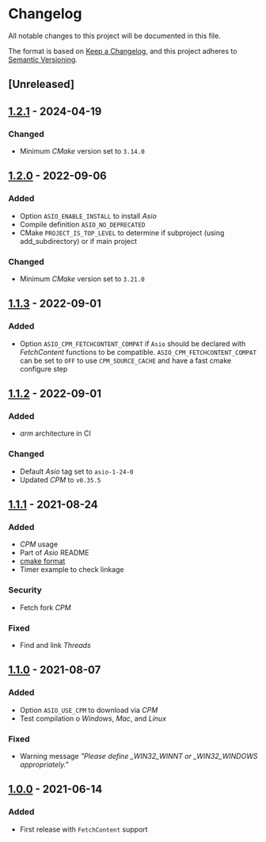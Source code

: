 # Changelog

All notable changes to this project will be documented in this file.

The format is based on [Keep a Changelog](https://keepachangelog.com/en/1.1.0), and this project adheres to [Semantic Versioning](https://semver.org/spec/v2.0.0.html).

## [Unreleased]

## [1.2.1](https://github.com/OlivierLDff/asio.cmake/releases/tag/v1.2.1) - 2024-04-19

### Changed

- Minimum _CMake_ version set to `3.14.0`

## [1.2.0](https://github.com/OlivierLDff/asio.cmake/releases/tag/v1.2.0) - 2022-09-06

### Added

- Option `ASIO_ENABLE_INSTALL` to install _Asio_
- Compile definition `ASIO_NO_DEPRECATED`
- CMake `PROJECT_IS_TOP_LEVEL` to determine if subproject (using add_subdirectory) or if main project

### Changed

- Minimum _CMake_ version set to `3.21.0`

## [1.1.3](https://github.com/OlivierLDff/asio.cmake/releases/tag/v1.1.3) - 2022-09-01

### Added

- Option `ASIO_CPM_FETCHCONTENT_COMPAT` if `Asio` should be declared with _FetchContent_ functions to be compatible. `ASIO_CPM_FETCHCONTENT_COMPAT` can be set to `OFF` to use `CPM_SOURCE_CACHE` and have a fast cmake configure step

## [1.1.2](https://github.com/OlivierLDff/asio.cmake/releases/tag/v1.1.2) - 2022-09-01

### Added

- _arm_ architecture in CI

### Changed

- Default _Asio_ tag set to `asio-1-24-0`
- Updated _CPM_ to `v0.35.5`

## [1.1.1](https://github.com/OlivierLDff/asio.cmake/releases/tag/v1.1.1) - 2021-08-24

### Added

- _CPM_ usage
- Part of _Asio_ README
- [cmake format](https://github.com/cheshirekow/cmake_format)
- Timer example to check linkage

### Security

- Fetch fork _CPM_

### Fixed

- Find and link _Threads_

## [1.1.0](https://github.com/OlivierLDff/asio.cmake/releases/tag/v1.1.0) - 2021-08-07

### Added

- Option `ASIO_USE_CPM` to download via _CPM_
- Test compilation o _Windows_, _Mac_, and _Linux_

### Fixed

- Warning message _"Please define \_WIN32_WINNT or \_WIN32_WINDOWS appropriately."_

## [1.0.0](https://github.com/OlivierLDff/asio.cmake/releases/tag/v1.0.0) - 2021-06-14

### Added

- First release with `FetchContent` support
